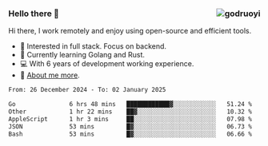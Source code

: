 ### Hello there 👋 <img align="right" src="https://github-readme-stats.vercel.app/api?username=godruoyi&show_icons=true" alt="godruoyi" />

Hi there, I work remotely and enjoy using open-source and efficient tools.

- 🔭 Interested in full stack. Focus on backend.
- 🌱 Currently learning Golang and Rust.
- 💻 With 6 years of development working experience.
- 👒 [About me more](https://godruoyi.com/posts/about-godruoyi).



<!--START_SECTION:waka-->

```txt
From: 26 December 2024 - To: 02 January 2025

Go               6 hrs 48 mins   ████████████▓░░░░░░░░░░░░   51.24 %
Other            1 hr 22 mins    ██▓░░░░░░░░░░░░░░░░░░░░░░   10.32 %
AppleScript      1 hr 3 mins     ██░░░░░░░░░░░░░░░░░░░░░░░   07.98 %
JSON             53 mins         █▓░░░░░░░░░░░░░░░░░░░░░░░   06.73 %
Bash             53 mins         █▓░░░░░░░░░░░░░░░░░░░░░░░   06.66 %
```

<!--END_SECTION:waka-->
